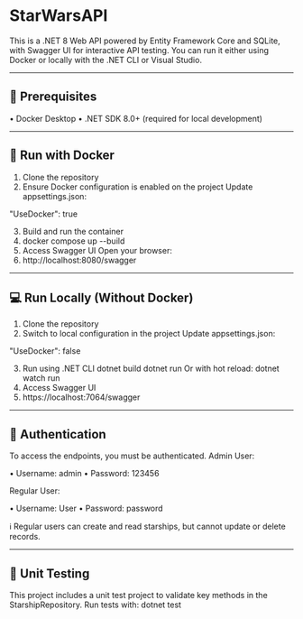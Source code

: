 # StarWarsAPI
This is a .NET 8 Web API powered by Entity Framework Core and SQLite, with Swagger UI for interactive API testing. You can run it either using Docker or locally with the .NET CLI or Visual Studio.
________________________________________
🚀 Prerequisites
----------------------------------------
•	Docker Desktop
•	.NET SDK 8.0+ (required for local development)
________________________________________
🐳 Run with Docker
---------------------------------------

1.	Clone the repository
2.	Ensure Docker configuration is enabled on the project
Update appsettings.json:

  "UseDocker": true

3.	Build and run the container
4.	docker compose up --build
5.	Access Swagger UI
Open your browser:
6.	http://localhost:8080/swagger
________________________________________
💻 Run Locally (Without Docker)
----------------------------------------

1.	Clone the repository
2.	Switch to local configuration in the project
Update appsettings.json:

  "UseDocker": false

3.	Run using .NET CLI
dotnet build
dotnet run
Or with hot reload:
dotnet watch run
4.	Access Swagger UI
5.	https://localhost:7064/swagger

________________________________________
🔐 Authentication
----------------------------------------
To access the endpoints, you must be authenticated.
Admin User:

•	Username: admin
•	Password: 123456

Regular User:

•	Username: User
•	Password: password

ℹ️ Regular users can create and read starships, but cannot update or delete records.
________________________________________
🧪 Unit Testing
----------------------------------------
This project includes a unit test project to validate key methods in the StarshipRepository.
Run tests with:
dotnet test
